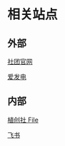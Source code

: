 # 相关站点

## 外部

[社团官网](https://zcs-official.pages.dev/)

[爱发电](https://afdian.com/a/PvZHome)

## 内部

[植创社 File](https://alist.pvz.moe/)

[飞书](https://zcs-official.feishu.cn/)
